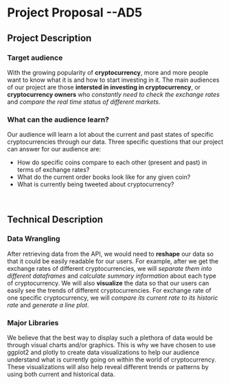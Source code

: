 # Project Proposal --AD5

## Project Description

### Target audience
With the growing popularity of **cryptocurrency**, more and more people want to know what it is and how to start investing in it. The main audiences of our project are those **intersted in investing in cryptocurrency**, or **cryptocurrency owners** who _constantly need to check the exchange rates_ and _compare the real time status of different markets_.

### What can the audience learn?
Our audience will learn a lot about the current and past states of specific cryptocurrencies through our data. Three specific questions that our project can answer for our audience are: 
- How do specific coins compare to each other (present and past) in terms of exchange rates?
- What do the current order books look like for any given coin? 
- What is currently being tweeted about cryptocurrency?


&nbsp;


## Technical Description

### Data Wrangling
After retrieving data from the API, we would need to **reshape** our data so that it could be easily readable for our users. For example, after we get the exchange rates of different cryptocurrencies, we will _separate them into different dataframes_ and _calculate summary information_ about each type of cryptocurrency. We will also **visualize** the data so that our users can easily see the trends of different cryptocurrencies. For exchange rate of one specific cryptocurrency, we will _compare its current rate to its historic rate_ and _generate a line plot_.

### Major Libraries
 
We believe that the best way to display such a plethora of data would be through visual charts and/or graphics. This is why we have chosen to use ggplot2 and plotly to create data visualizations to help our audience understand what is currently going on within the world of cryptocurrency. These visualizations will also help reveal different trends or patterns by using both current and historical data. 